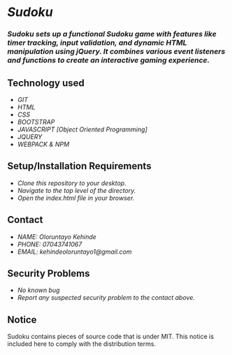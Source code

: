 # _Sudoku_
### _Sudoku sets up a functional Sudoku game with features like timer tracking, input validation, and dynamic HTML manipulation using jQuery. It combines various event listeners and functions to create an interactive gaming experience._

## Technology used
* _GIT_
* _HTML_
* _CSS_
* _BOOTSTRAP_
* _JAVASCRIPT [Object Oriented Programming]_
* _JQUERY_
* _WEBPACK & NPM_

## Setup/Installation Requirements
* _Clone this repository to your desktop._
* _Navigate to the top level of the directory._
* _Open the index.html file in your browser._

## Contact
* _NAME: Oloruntayo Kehinde_
* _PHONE: 07043741067_
* _EMAIL: kehindeoloruntayo1@gmail.com_

## Security Problems
* _No known bug_
* _Report any suspected security problem to the contact above._

## Notice
Sudoku contains pieces of source code that is under MIT. This notice is included here to comply with the distribution terms.
